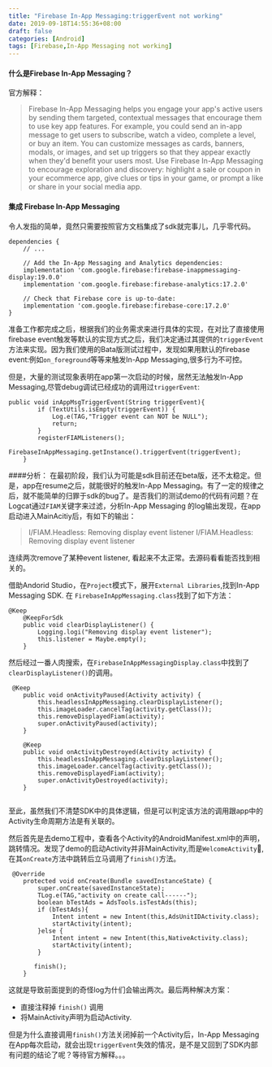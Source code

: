 ```yaml
---
title: "Firebase In-App Messaging:triggerEvent not working"
date: 2019-09-18T14:55:36+08:00
draft: false
categories: [Android]
tags: [Firebase,In-App Messaging not working]
---
```


#### 什么是Firebase In-App Messaging？
官方解释：

> Firebase In-App Messaging helps you engage your app's active users by sending them targeted, contextual messages that encourage them to use key app features. For example, you could send an in-app message to get users to subscribe, watch a video, complete a level, or buy an item. You can customize messages as cards, banners, modals, or images, and set up triggers so that they appear exactly when they'd benefit your users most.
Use Firebase In-App Messaging to encourage exploration and discovery: highlight a sale or coupon in your ecommerce app, give clues or tips in your game, or prompt a like or share in your social media app.

#### 集成 Firebase In-App Messaging
令人发指的简单，竟然只需要按照官方文档集成了sdk就完事儿，几乎零代码。

```shell
dependencies {
    // ...

    // Add the In-App Messaging and Analytics dependencies:
    implementation 'com.google.firebase:firebase-inappmessaging-display:19.0.0'
    implementation 'com.google.firebase:firebase-analytics:17.2.0'

    // Check that Firebase core is up-to-date:
    implementation 'com.google.firebase:firebase-core:17.2.0'
}
```

准备工作都完成之后，根据我们的业务需求来进行具体的实现，在对比了直接使用firebase event触发等默认的实现方式之后，我们决定通过其提供的`triggerEvent`方法来实现。因为我们使用的Bata版测试过程中，发现如果用默认的firebase event:例如`on_foreground`等等来触发In-App Messaging,很多行为不可控。

但是，大量的测试现象表明在app第一次启动的时候，居然无法触发In-App Messaging,尽管debug调试已经成功的调用过`triggerEvent`:

```shell
public void inAppMsgTriggerEvent(String triggerEvent){
        if (TextUtils.isEmpty(triggerEvent)) {
            Log.e(TAG,"Trigger event can NOT be NULL");
            return;
        }
        registerFIAMListeners();
        FirebaseInAppMessaging.getInstance().triggerEvent(triggerEvent);
    }

```
####分析：
在最初阶段，我们认为可能是sdk目前还在beta版，还不太稳定。但是，app在resume之后，就能很好的触发In-App Messaging。有了一定的规律之后，就不能简单的归罪于sdk的bug了。是否我们的测试demo的代码有问题？在Logcat通过`FIAM`关键字来过滤，分析In-App Messaging 的log输出发现，在app启动进入MainAcitiy后，有如下的输出：
>I/FIAM.Headless: Removing display event listener
I/FIAM.Headless: Removing display event listener

连续两次remove了某种event listener, 看起来不太正常。去源码看看能否找到相关的。

借助Andorid Studio，在`Project`模式下，展开`External Libraries`,找到In-App Messaging SDK. 在 `FirebaseInAppMessaging.class`找到了如下方法：

```shell
@Keep
    @KeepForSdk
    public void clearDisplayListener() {
        Logging.logi("Removing display event listener");
        this.listener = Maybe.empty();
    }
```
然后经过一番人肉搜索，在`FirebaseInAppMessagingDisplay.class`中找到了`clearDisplayListener()`的调用。

``` shell 
 @Keep
    public void onActivityPaused(Activity activity) {
        this.headlessInAppMessaging.clearDisplayListener();
        this.imageLoader.cancelTag(activity.getClass());
        this.removeDisplayedFiam(activity);
        super.onActivityPaused(activity);
    }

    @Keep
    public void onActivityDestroyed(Activity activity) {
        this.headlessInAppMessaging.clearDisplayListener();
        this.imageLoader.cancelTag(activity.getClass());
        this.removeDisplayedFiam(activity);
        super.onActivityDestroyed(activity);
    }


```
至此，虽然我们不清楚SDK中的具体逻辑，但是可以判定该方法的调用跟app中的Activity生命周期方法是有关联的。

然后首先是去demo工程中，查看各个Activity的AndroidManifest.xml中的声明，跳转情况。发现了demo的启动Activity并非MainActivity,而是`WelcomeActivity`,在其`onCreate`方法中跳转后立马调用了`finish()`方法。

```shell
 @Override
    protected void onCreate(Bundle savedInstanceState) {
        super.onCreate(savedInstanceState);
        TLog.e(TAG,"activity on create call------");
        boolean bTestAds = AdsTools.isTestAds(this);
        if (bTestAds){
            Intent intent = new Intent(this,AdsUnitIDActivity.class);
            startActivity(intent);
        }else {
            Intent intent = new Intent(this,NativeActivity.class);
            startActivity(intent);
        }

       finish();
    }

```
这就是导致前面提到的奇怪log为什们会输出两次。最后两种解决方案：

* 直接注释掉 `finish()` 调用
* 将MainActivity声明为启动Activity.

但是为什么直接调用`finish()`方法关闭掉前一个Activity后，In-App Messaging在App每次启动，就会出现`triggerEvent`失效的情况，是不是又回到了SDK内部有问题的结论了呢？等待官方解释。。。
